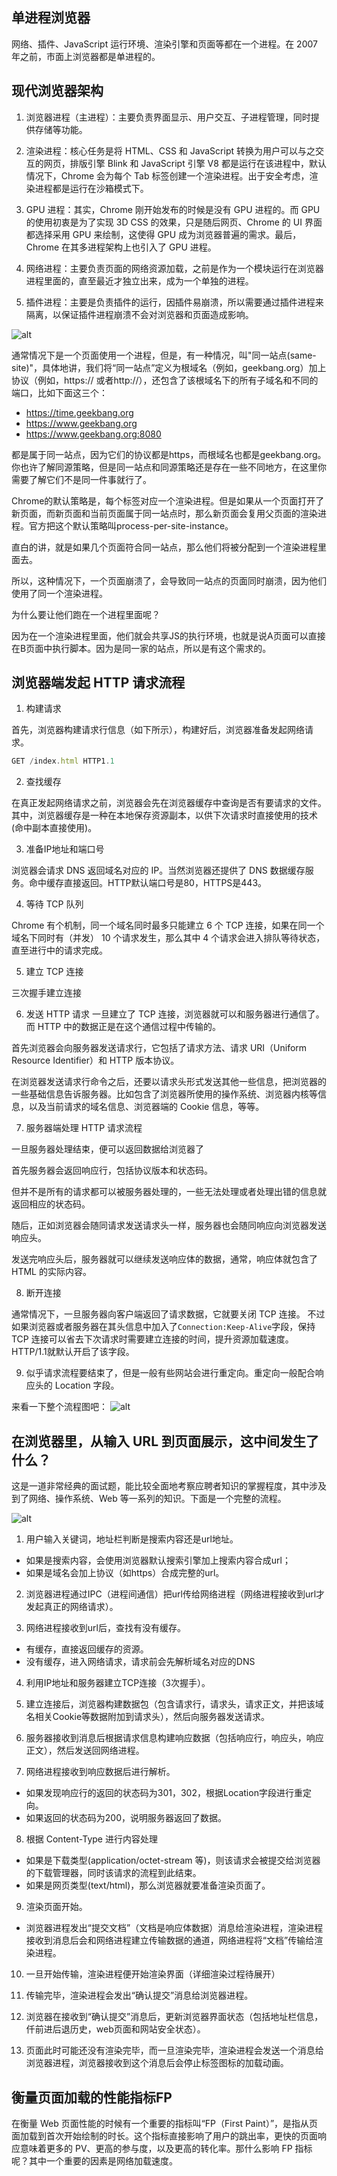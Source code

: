 ## 单进程浏览器
网络、插件、JavaScript 运行环境、渲染引擎和页面等都在一个进程。在 2007 年之前，市面上浏览器都是单进程的。

## 现代浏览器架构
1. 浏览器进程（主进程）：主要负责界面显示、用户交互、子进程管理，同时提供存储等功能。

2. 渲染进程：核心任务是将 HTML、CSS 和 JavaScript 转换为用户可以与之交互的网页，排版引擎 Blink 和 JavaScript 引擎 V8 都是运行在该进程中，默认情况下，Chrome 会为每个 Tab 标签创建一个渲染进程。出于安全考虑，渲染进程都是运行在沙箱模式下。

3. GPU 进程：其实，Chrome 刚开始发布的时候是没有 GPU 进程的。而 GPU 的使用初衷是为了实现 3D CSS 的效果，只是随后网页、Chrome 的 UI 界面都选择采用 GPU 来绘制，这使得 GPU 成为浏览器普遍的需求。最后，Chrome 在其多进程架构上也引入了 GPU 进程。

4. 网络进程：主要负责页面的网络资源加载，之前是作为一个模块运行在浏览器进程里面的，直至最近才独立出来，成为一个单独的进程。

5. 插件进程：主要是负责插件的运行，因插件易崩溃，所以需要通过插件进程来隔离，以保证插件进程崩溃不会对浏览器和页面造成影响。

![alt](./images/bs.png)

通常情况下是一个页面使用一个进程，但是，有一种情况，叫"同一站点(same-site)"，具体地讲，我们将“同一站点”定义为根域名（例如，geekbang.org）加上协议（例如，https:// 或者http://），还包含了该根域名下的所有子域名和不同的端口，比如下面这三个：

- https://time.geekbang.org
- https://www.geekbang.org
- https://www.geekbang.org:8080

都是属于同一站点，因为它们的协议都是https，而根域名也都是geekbang.org。你也许了解同源策略，但是同一站点和同源策略还是存在一些不同地方，在这里你需要了解它们不是同一件事就行了。

Chrome的默认策略是，每个标签对应一个渲染进程。但是如果从一个页面打开了新页面，而新页面和当前页面属于同一站点时，那么新页面会复用父页面的渲染进程。官方把这个默认策略叫process-per-site-instance。

直白的讲，就是如果几个页面符合同一站点，那么他们将被分配到一个渲染进程里面去。

所以，这种情况下，一个页面崩溃了，会导致同一站点的页面同时崩溃，因为他们使用了同一个渲染进程。

为什么要让他们跑在一个进程里面呢？

因为在一个渲染进程里面，他们就会共享JS的执行环境，也就是说A页面可以直接在B页面中执行脚本。因为是同一家的站点，所以是有这个需求的。

## 浏览器端发起 HTTP 请求流程
1. 构建请求

首先，浏览器构建请求行信息（如下所示），构建好后，浏览器准备发起网络请求。
```js
GET /index.html HTTP1.1
```

2. 查找缓存

在真正发起网络请求之前，浏览器会先在浏览器缓存中查询是否有要请求的文件。
其中，浏览器缓存是一种在本地保存资源副本，以供下次请求时直接使用的技术(命中副本直接使用)。

3. 准备IP地址和端口号

浏览器会请求 DNS 返回域名对应的 IP。当然浏览器还提供了 DNS 数据缓存服务。命中缓存直接返回。HTTP默认端口号是80，HTTPS是443。

4. 等待 TCP 队列

Chrome 有个机制，同一个域名同时最多只能建立 6 个 TCP 连接，如果在同一个域名下同时有（并发） 10 个请求发生，那么其中 4 个请求会进入排队等待状态，直至进行中的请求完成。

5. 建立 TCP 连接

三次握手建立连接

6. 发送 HTTP 请求
一旦建立了 TCP 连接，浏览器就可以和服务器进行通信了。而 HTTP 中的数据正是在这个通信过程中传输的。

首先浏览器会向服务器发送请求行，它包括了请求方法、请求 URI（Uniform Resource Identifier）和 HTTP 版本协议。

在浏览器发送请求行命令之后，还要以请求头形式发送其他一些信息，把浏览器的一些基础信息告诉服务器。比如包含了浏览器所使用的操作系统、浏览器内核等信息，以及当前请求的域名信息、浏览器端的 Cookie 信息，等等。

7. 服务器端处理 HTTP 请求流程

一旦服务器处理结束，便可以返回数据给浏览器了

首先服务器会返回响应行，包括协议版本和状态码。

但并不是所有的请求都可以被服务器处理的，一些无法处理或者处理出错的信息就返回相应的状态码。

随后，正如浏览器会随同请求发送请求头一样，服务器也会随同响应向浏览器发送响应头。

发送完响应头后，服务器就可以继续发送响应体的数据，通常，响应体就包含了 HTML 的实际内容。

8. 断开连接

通常情况下，一旦服务器向客户端返回了请求数据，它就要关闭 TCP 连接。
不过如果浏览器或者服务器在其头信息中加入了```Connection:Keep-Alive```字段，保持 TCP 连接可以省去下次请求时需要建立连接的时间，提升资源加载速度。HTTP/1.1就默认开启了该字段。

9. 似乎请求流程要结束了，但是一般有些网站会进行重定向。重定向一般配合响应头的 Location 字段。

来看一下整个流程图吧：
![alt](./images/http_request.png)

## 在浏览器里，从输入 URL 到页面展示，这中间发生了什么？
这是一道非常经典的面试题，能比较全面地考察应聘者知识的掌握程度，其中涉及到了网络、操作系统、Web 等一系列的知识。下面是一个完整的流程。

![alt](./images/url.png)

1. 用户输入关键词，地址栏判断是搜索内容还是url地址。
- 如果是搜索内容，会使用浏览器默认搜索引擎加上搜索内容合成url；
- 如果是域名会加上协议（如https）合成完整的url。

2. 浏览器进程通过IPC（进程间通信）把url传给网络进程（网络进程接收到url才发起真正的网络请求）。

3. 网络进程接收到url后，查找有没有缓存。
- 有缓存，直接返回缓存的资源。
- 没有缓存，进入网络请求，请求前会先解析域名对应的DNS

4. 利用IP地址和服务器建立TCP连接（3次握手）。

5. 建立连接后，浏览器构建数据包（包含请求行，请求头，请求正文，并把该域名相关Cookie等数据附加到请求头），然后向服务器发送请求。

6. 服务器接收到消息后根据请求信息构建响应数据（包括响应行，响应头，响应正文），然后发送回网络进程。

7. 网络进程接收到响应数据后进行解析。
- 如果发现响应行的返回的状态码为301，302，根据Location字段进行重定向。
- 如果返回的状态码为200，说明服务器返回了数据。

8. 根据 Content-Type 进行内容处理
- 如果是下载类型(application/octet-stream 等)，则该请求会被提交给浏览器的下载管理器，同时该请求的流程到此结束。
- 如果是网页类型(text/html)，那么浏览器就要准备渲染页面了。


9. 渲染页面开始。
- 浏览器进程发出“提交文档”（文档是响应体数据）消息给渲染进程，渲染进程接收到消息后会和网络进程建立传输数据的通道，网络进程将“文档”传输给渲染进程。

10. 一旦开始传输，渲染进程便开始渲染界面（详细渲染过程待展开）

11. 传输完毕，渲染进程会发出“确认提交”消息给浏览器进程。

12. 浏览器在接收到“确认提交”消息后，更新浏览器界面状态（包括地址栏信息，仟前进后退历史，web页面和网站安全状态）。

13. 页面此时可能还没有渲染完毕，而一旦渲染完毕，渲染进程会发送一个消息给浏览器进程，浏览器接收到这个消息后会停止标签图标的加载动画。

## 衡量页面加载的性能指标FP
在衡量 Web 页面性能的时候有一个重要的指标叫“FP（First Paint）”，是指从页面加载到首次开始绘制的时长。这个指标直接影响了用户的跳出率，更快的页面响应意味着更多的 PV、更高的参与度，以及更高的转化率。那什么影响 FP 指标呢？其中一个重要的因素是网络加载速度。





